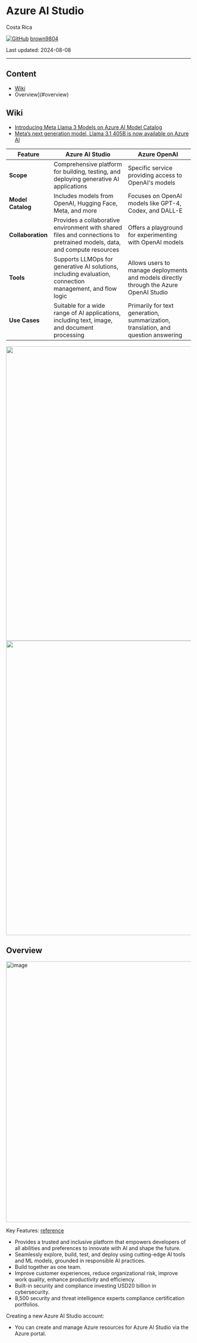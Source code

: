 # Azure AI Studio

Costa Rica

[![GitHub](https://img.shields.io/badge/--181717?logo=github&logoColor=ffffff)](https://github.com/)
[brown9804](https://github.com/brown9804)

Last updated: 2024-08-08

----------

## Content 

<!-- TOC -->
- [Wiki](#wiki)
- Overview](#overview)

<!-- /TOC -->


## Wiki

- [Introducing Meta Llama 3 Models on Azure AI Model Catalog](https://techcommunity.microsoft.com/t5/ai-machine-learning-blog/introducing-meta-llama-3-models-on-azure-ai-model-catalog/ba-p/4117144)
- [Meta’s next generation model, Llama 3.1 405B is now available on Azure AI](https://techcommunity.microsoft.com/t5/ai-ai-platform-blog/meta-s-next-generation-model-llama-3-1-405b-is-now-available-on/ba-p/4198379)


| **Feature** | **Azure AI Studio** | **Azure OpenAI** |
|-------------|----------------------|------------------|
| **Scope** | Comprehensive platform for building, testing, and deploying generative AI applications | Specific service providing access to OpenAI's models |
| **Model Catalog** | Includes models from OpenAI, Hugging Face, Meta, and more | Focuses on OpenAI models like GPT-4, Codex, and DALL-E |
| **Collaboration** | Provides a collaborative environment with shared files and connections to pretrained models, data, and compute resources | Offers a playground for experimenting with OpenAI models |
| **Tools** | Supports LLMOps for generative AI solutions, including evaluation, connection management, and flow logic | Allows users to manage deployments and models directly through the Azure OpenAI Studio |
| **Use Cases** | Suitable for a wide range of AI applications, including text, image, and document processing | Primarily for text generation, summarization, translation, and question answering |

<img src="https://github.com/user-attachments/assets/5d83afb8-9924-49f1-aebc-3ce90c58c58f" width="800" />

<img src="https://github.com/user-attachments/assets/ab6f3f19-dafb-413f-8b9d-fe73dc4dd420" width="800" />

## Overview 

<img width="709" alt="image" src="https://github.com/brown9804/MSCloudEssentials_LPath/assets/24630902/ad165c2c-94ee-455d-8c90-55f56fb119b9">

Key Features: [reference](https://www.slideshare.net/slideshow/azure-ai-platform-automated-ml-workshop/133115961)
- Provides a trusted and inclusive platform that empowers developers of all abilities and preferences to innovate with AI and shape the future.
- Seamlessly explore, build, test, and deploy using cutting-edge AI tools and ML models, grounded in responsible AI practices.
- Build together as one team.
- Improve customer experiences, reduce organizational risk, improve work quality, enhance productivity and efficiency.
- Built-in security and compliance investing USD20 billion in cybersecurity.
- 8,500 security and threat intelligence experts compliance certification portfolios.

Creating a new Azure AI Studio account: 
- You can create and manage Azure resources for Azure AI Studio via the Azure portal. 


